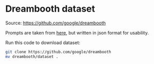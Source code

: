 # Dreambooth dataset

Source: https://github.com/google/dreambooth

Prompts are taken from [here](https://github.com/google/dreambooth/blob/main/dataset/prompts_and_classes.txt), but written in json format for usability.

Run this code to download dataset:

```bash
git clone https://github.com/google/dreambooth
mv dreambooth/dataset .
```